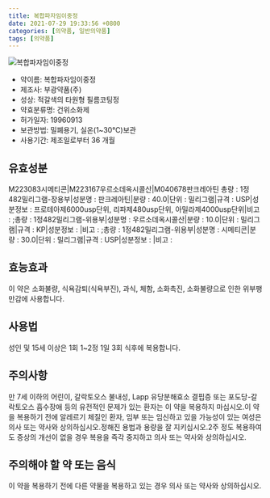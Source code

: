 ```yaml
---
title: 복합파자임이중정
date: 2021-07-29 19:33:56 +0800
categories: [의약품, 일반의약품]
tags: [의약품]
---
```

![복합파자임이중정](https://nedrug.mfds.go.kr/pbp/cmn/itemImageDownload/1McEBdO4Bnf)

- 약이름: 복합파자임이중정
- 제조사: 부광약품(주)
- 성상: 적갈색의 타원형 필름코팅정
- 약효분류명: 건위소화제
- 허가일자: 19960913
- 보관방법: 밀폐용기, 실온(1~30℃)보관
- 사용기간: 제조일로부터 36 개월
## 유효성분
M223083시메티콘|M223167우르소데옥시콜산|M040678판크레아틴
총량 : 1정482밀리그램-장용부|성분명 : 판크레아틴|분량 : 40.0|단위 : 밀리그램|규격 : USP|성분정보 : 프로테아제6000usp단위, 리파제480usp단위, 아밀라제4000usp단위|비고 : ;총량 : 1정482밀리그램-위용부|성분명 : 우르소데옥시콜산|분량 : 10.0|단위 : 밀리그램|규격 : KP|성분정보 : |비고 : ;총량 : 1정482밀리그램-위용부|성분명 : 시메티콘|분량 : 30.0|단위 : 밀리그램|규격 : USP|성분정보 : |비고 :
## 효능효과
이 약은 소화불량, 식욕감퇴(식욕부진), 과식, 체함, 소화촉진, 소화불량으로 인한 위부팽만감에 사용합니다.
## 사용법
성인 및 15세 이상은 1회 1~2정 1일 3회 식후에 복용합니다.
## 주의사항
만 7세 이하의 어린이, 갈락토오스 불내성, Lapp 유당분해효소 결핍증 또는 포도당-갈락토오스 흡수장애 등의 유전적인 문제가 있는 환자는 이 약을 복용하지 마십시오.이 약을 복용하기 전에 알레르기 체질인 환자, 임부 또는 임신하고 있을 가능성이 있는 여성은 의사 또는 약사와 상의하십시오.정해진 용법과 용량을 잘 지키십시오.2주 정도 복용하여도 증상의 개선이 없을 경우 복용을 즉각 중지하고 의사 또는 약사와 상의하십시오.
## 주의해야 할 약 또는 음식
이 약을 복용하기 전에 다른 약물을 복용하고 있는 경우 의사 또는 약사와 상의하십시오.
